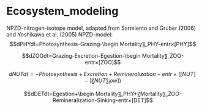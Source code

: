 # Ecosystem_modeling
NPZD-nitrogen-isotope model, adapted from Sarmiento and Gruber (2006) and Yoshikawa et al. (2005)
NPZD-model:
$$dPHYdt=Photosynthesis-Grazing-\begin Mortality〗_PHY-entr×[PHY]$$

$$dZOOdt=Grazing-Excretion-Egestion-\begin Mortality〗_ZOO-entr×[ZOO]$$

$$dNUTdt=-Photosynthesis+Excretion+Remineralization-entr\times([NUT]-[〖NUT〗_low ])$$

$$dDETdt=Egestion+\begin Mortality〗_PHY+〖Mortality〗_ZOO-Remineralization-Sinking-entr×[DET]$$


